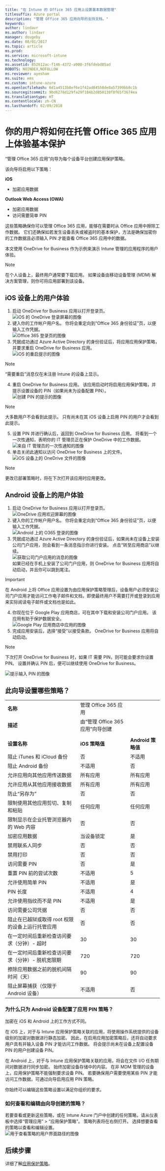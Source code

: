 ```yaml
---
title: "在 Intune 的 Office 365 应用上设置基本数据管理"
titlesuffix: Azure portal
description: "管理 Office 365 应用向导的支持文档。"
keywords: 
author: lindavr
ms.author: lindavr
manager: dougeby
ms.date: 08/01/2017
ms.topic: article
ms.prod: 
ms.service: microsoft-intune
ms.technology: 
ms.assetid: 852612ac-f146-4372-a900-3f6fdebd05ad
ROBOTS: NOINDEX,NOFOLLOW
ms.reviewer: ayesham
ms.suite: ems
ms.custom: intune-azure
ms.openlocfilehash: 6d1a4513b8ef6e1f42ad84558de8a57399bb8c1b
ms.sourcegitcommit: 9bd6278d129fa29f184b2d850138f8f65f3674ea
ms.translationtype: HT
ms.contentlocale: zh-CN
ms.lasthandoff: 02/09/2018
---
```

# <a name="how-your-users-will-experience-basic-protection-on-managed-office-365-apps"></a>你的用户将如何在托管 Office 365 应用上体验基本保护

“管理 Office 365 应用”向导为每个设备平台创建应用保护策略。

该向导将启用以下策略：

**iOS**
* 加密应用数据

**Outlook Web Access (OWA)**
* 加密应用数据
* 访问需要简单 PIN

这些策略确保你可以管理 Office 365 应用，能够在需要时从 Office 应用中擦除工作数据。 它们还确保如若发生设备丢失或被盗时的基本保护，方法是确保加密你的工作数据且必须输入 PIN 才能查看 Office 365 应用中的数据。


本文使用 OneDrive for Business 作为示例来演示 Intune 管理的应用程序的用户体验。


>[!NOTE]
>在个人设备上，最终用户通常要下载应用。 如果设备由移动设备管理 (MDM) 解决方案管理，则你可将应用部署到该设备。

## <a name="user-experience-on-an-ios-device"></a>iOS 设备上的用户体验

1. 启动 OneDrive for Business 应用以打开登录页。  <br/> ![iOS 的 OneDrive 登录屏幕的图像](./media/onedrive-ios-sign-in.png)
2. 键入你的工作帐户用户名。 你将会重定向到“Office 365 身份验证”页，以便输入工作凭据。 <br/> ![Office 365 登录页的图像](./media/o365-sign-in-ios.png)
3. 凭据成功通过 Azure Active Directory 的身份验证后，将应用应用保护策略，并要求重启 OneDrive for Business 应用。  <br/>![iOS 的重启提示的图像](./media/ios-restart-prompt.png)    
  > [!NOTE]
  > “需要重启”消息仅在未注册 Intune 的设备上显示。


4. 重启 OneDrive for Business 应用。 该应用启动时将启用应用保护策略，并提示设置设备的 PIN（如果尚未为设备配置 PIN）。 <br/> ![创建 PIN 的提示的图像](./media/pin-prompt-ios.png)    
  > [!NOTE]
  > 大多数用户不会看到此提示。 只有尚未在其 iOS 设备上启用 PIN 的用户才会看到此提示。


5. 设置 PIN 并进行确认后，返回到 OneDrive for Business 应用。 将看到一个一次性通知，表明你的 IT 管理员正在保护 OneDrive 中的工作数据。 <br/> ![来自 IT 管理员的一次性通知的图像](./media/one-time-notice.png)
6. 单击关闭此通知以访问 OneDrive for Business 上的文件。 <br/> ![iOS 设备上的 OneDrive 文件的图像](./media/onedrive-files-ios.png) <br/>

>[!NOTE]
>更改已部署策略时，将在下次打开该应用时应用更改。


## <a name="user-experience-on-an-android-device"></a>Android 设备上的用户体验

1. 启动 OneDrive for Business 应用以打开登录页。  <br/> ![OneDrive 应用欢迎屏幕的图像](./media/onedrive-android-welcome.png)
2. 键入你的工作帐户用户名。 你将会重定向到“Office 365 身份验证”页，以便输入工作凭据。 <br/> ![Android 上的 O365 登录的图像](./media/o365-sign-in-android.png)
3. 凭据成功通过 Azure Active Directory 的身份验证后，如果尚未在设备上安装公司门户应用，则会看到一条消息指示你进行安装。 点击“转至应用商店”以继续。 <br/> ![获取公司门户应用的消息的图像](./media/get-company-portal-android.png) <br/>如果已经在手机上安装了公司门户应用，则 OneDrive for Business 应用将自动启动，并且你可以跳到尾注。    
  > [!IMPORTANT]
  > 在 Android 上将 Office 应用设置为由应用保护策略管理后，设备用户必须安装公司门户应用才能访问工作电子邮件和文档，即使最终用户不需要打开或登录到应用来实际阅读电子邮件或文档也是如此。

4. 你现在位于 Google Play 应用商店，可在其中下载和安装公司门户应用。 该应用有助于保护数据安全。 <br/> ![Google Play 应用商店中应用的图像](./media/google-play-get-app-android.png)
5. 完成应用安装后，选择“接受”以接受条款。 OneDrive for Business 应用将自动启动。


>[!NOTE]
>下次打开 OneDrive for Business 时，如果 IT 需要 PIN，则可能会要求你设置 PIN。 设置并确认 PIN 后，便可以继续使用 OneDrive for Business。

![提示输入 PIN 的图像](./media/pin-prompt-android.png)


<!--- Original steps: 6. The next time you open OneDrive for Business, you may be asked to set a PIN, if your IT requires one to use the OneDrive for Business app. ART 7. After you set and confirm the PIN, you can continue on to OneDrive for Business. -->

## <a name="what-policies-does-this-wizard-set"></a>此向导设置哪些策略？
|     |       | |
|----|--------|-|
|**名称**|管理 Office 365 应用| |
| **描述**|由“管理 Office 365 应用”向导创建| |
| |  | |
| **设置名称** |**iOS 策略值** | **Android 策略值** |
|阻止 iTunes 和 iCloud 备份| 否 | 不适用 |
|阻止 Android 备份 |不适用 | 否|
|允许应用向其他应用传送数据 | 所有应用 | 所有应用|
|允许应用从其他应用接收数据| 所有应用 | 所有应用|
|防止“另存为” | 否 | 否|
|限制使用其他应用剪切、复制和粘贴 | 任何应用 | 任何应用 |
|限制显示在企业托管浏览器内的 Web 内容 | 否| 否|
|加密应用数据 | 当设备锁定 | 是|
|禁用联系人同步 | 否| 否|
|禁用打印 | 否 | 否|
|访问需要 PIN | 否 | 是|
|重置 PIN 前的尝试次数 | 不适用 |5|
|允许使用简单 PIN | 不适用 |是|
|PIN 长度 | 不适用 | 4|
|允许使用指纹而不是 PIN | 不适用 | 是 |
|访问需要公司凭据 | 否 | 否|
|阻止在已越狱或取得 root 权限的设备上运行托管应用 | 否 | 否|
|在一定时间后重新检查访问要求（分钟）- 超时 | 30 | 30|
|在一定时间后重新检查访问要求（分钟）- 脱机宽限期 | 720 |720|
|擦除应用数据之前的脱机间隔时间（天） | 90 | 90|
|阻止屏幕捕获（仅限于 Android 设备） | 不适用 | 否 |

### <a name="why-is-an-app-pin-policy-only-configured-for-android-devices"></a>为什么只为 Android 设备配置了应用 PIN 策略？
加密在 iOS 和 Android 上的工作方式不同。

在 iOS 上，对于与 Intune 应用保护策略关联的应用，将使用操作系统提供的设备级别的加密对数据进行静态加密。 因此，在启用应用加密策略后，还将自动要求用户具有并输入设备 PIN 才能访问工作数据。 将会提示尚未在设备上配置设备 PIN 的用户创建设备 PIN。

在 Android 上，对于与 Intune 应用保护策略关联的应用，将会在文件 I/O 任务期间对数据进行同步加密。 始终加密设备存储中的内容。 在非 MDM 管理的设备上，应用保护策略不能强制要求设备 PIN。 若要确保用户需要使用某些 PIN 才能访问工作数据，可通过向导启用应用 PIN 策略。

你始终可以编辑这些策略设置以满足你组织的要求。

### <a name="how-can-i-view-and-edit-the-policies-created-by-the-wizard"></a>如何查看和编辑由向导创建的策略？
若要查看或更新这些策略，或在 Intune Azure 门户中创建的任何策略，请从仪表板中选择“管理应用” > “应用保护策略”。 策略列表将在右侧打开。 选择想要查看的策略以查看和编辑设置。 <br/>
![用于查看策略的用户界面路径的图像](./media/image-for-faq.png)

## <a name="next-steps"></a>后续步骤
详细了解[应用保护策略](app-protection-policy.md)。
